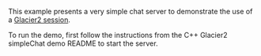 This example presents a very simple chat server to demonstrate the use of a
[Glacier2 session][1].

To run the demo, first follow the instructions from the C++ Glacier2
simpleChat demo README to start the server.

[1]: https://doc.zeroc.com/ice/3.7/ice-services/glacier2/getting-started-with-glacier2
